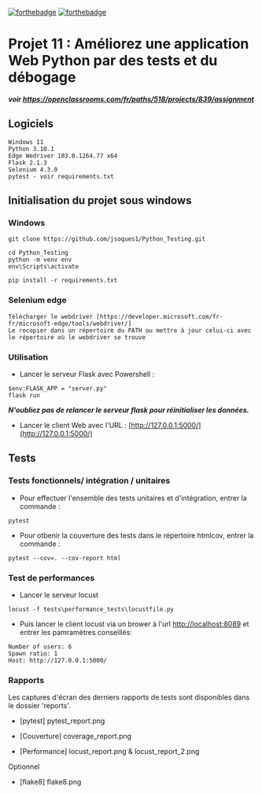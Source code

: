 [![forthebadge](https://forthebadge.com/images/badges/made-with-python.svg)](https://forthebadge.com) [![forthebadge](https://forthebadge.com/images/badges/built-with-love.svg)](https://forthebadge.com)

# Projet 11 : Améliorez une application Web Python par des tests et du débogage

***voir https://openclassrooms.com/fr/paths/518/projects/839/assignment***


 ## Logiciels
 
 ```
Windows 11
Python 3.10.1
Edge Wedriver 103.0.1264.77 x64
Flask 2.1.3
Selenium 4.3.0
pytest - voir requirements.txt
```

## Initialisation du projet sous windows

### Windows 
```
git clone https://github.com/jsoques1/Python_Testing.git

cd Python_Testing
python -m venv env 
env\Scripts\activate

pip install -r requirements.txt
```

### Selenium edge
```
Télécharger le webdriver [https://developer.microsoft.com/fr-fr/microsoft-edge/tools/webdriver/]
Le recopier dans un répertoire du PATH ou mettre à jour celui-ci avec le répertoire où le webdriver se trouve
```

### Utilisation

- Lancer le serveur Flask avec Powershell :

```
$env:FLASK_APP = "server.py"
flask run
```

***N'oubliez pas de relancer le serveur flask pour réinitialiser les données.***


- Lancer le client Web avec l'URL : [http://127.0.0.1:5000/](http://127.0.0.1:5000/)



## Tests



### Tests fonctionnels/ intégration / unitaires  


- Pour effectuer l'ensemble des tests unitaires et d'intégration, entrer la commande :

```
pytest
```

- Pour otbenir la couverture des tests dans le répertoire htmlcov, entrer la commande :

```
pytest --cov=. --cov-report html
```

### Test de performances

- Lancer le serveur locust

```
locust -f tests\performance_tests\locustfile.py
```

- Puis lancer le client locust via un brower à l'url [http://localhost:8089](http://localhost:8089) et entrer les pamramètres conseillés:

```
Number of users: 6
Spawn ratio: 1
Host: http://127.0.0.1:5000/
```


### Rapports

Les captures d'écran des derniers rapports de tests sont disponibles dans le dossier 'reports'.

- [pytest] pytest_report.png

- [Couverture] coverage_report.png 

- [Performance] locust_report.png & locust_report_2.png 

Optionnel

- [flake8] flake8.png
